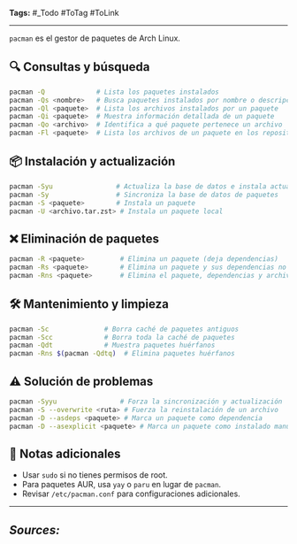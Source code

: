 **Tags:** #_Todo
#ToTag #ToLink 
- - -
`pacman` es el gestor de paquetes de Arch Linux. 
## 🔍 Consultas y búsqueda
```sh
pacman -Q             # Lista los paquetes instalados
pacman -Qs <nombre>   # Busca paquetes instalados por nombre o descripción
pacman -Ql <paquete>  # Lista los archivos instalados por un paquete
pacman -Qi <paquete>  # Muestra información detallada de un paquete
pacman -Qo <archivo>  # Identifica a qué paquete pertenece un archivo
pacman -Fl <paquete>  # Lista los archivos de un paquete en los repositorios
```
## 📦 Instalación y actualización
```sh
pacman -Syu                # Actualiza la base de datos e instala actualizaciones
pacman -Sy                 # Sincroniza la base de datos de paquetes
pacman -S <paquete>        # Instala un paquete
pacman -U <archivo.tar.zst> # Instala un paquete local
```
## ❌ Eliminación de paquetes
```sh
pacman -R <paquete>         # Elimina un paquete (deja dependencias)
pacman -Rs <paquete>        # Elimina un paquete y sus dependencias no usadas
pacman -Rns <paquete>       # Elimina el paquete, dependencias y archivos de configuración
```
## 🛠 Mantenimiento y limpieza
```sh
pacman -Sc              # Borra caché de paquetes antiguos
pacman -Scc             # Borra toda la caché de paquetes
pacman -Qdt             # Muestra paquetes huérfanos
pacman -Rns $(pacman -Qdtq)  # Elimina paquetes huérfanos
```
## ⚠ Solución de problemas
```sh
pacman -Syyu                # Forza la sincronización y actualización
pacman -S --overwrite <ruta> # Fuerza la reinstalación de un archivo
pacman -D --asdeps <paquete> # Marca un paquete como dependencia
pacman -D --asexplicit <paquete> # Marca un paquete como instalado manualmente
```
## 📝 Notas adicionales
- Usar `sudo` si no tienes permisos de root.
- Para paquetes AUR, usa `yay` o `paru` en lugar de `pacman`.
- Revisar `/etc/pacman.conf` para configuraciones adicionales.
- - - 
## ***Sources:***